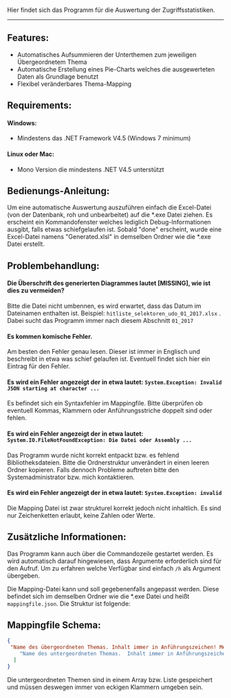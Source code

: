 Hier findet sich das Programm für die Auswertung der Zugriffsstatistiken.


----


## Features:
- Automatisches Aufsummieren der Unterthemen zum jeweiligen Übergeordnetem Thema
- Automatische Erstellung eines Pie-Charts welches die ausgewerteten Daten als Grundlage benutzt
- Flexibel veränderbares Thema-Mapping

## Requirements:
#### Windows:
- Mindestens das .NET Framework V4.5 (Windows 7 minimum)
#### Linux oder Mac:
- Mono Version die mindestens .NET V4.5 unterstützt

## Bedienungs-Anleitung:
Um eine automatische Auswertung auszuführen einfach die Excel-Datei (von der Datenbank, roh und unbearbeitet) auf die *.exe Datei ziehen.
Es erscheint ein Kommandofenster welches lediglich Debug-Informationen ausgibt, falls etwas schiefgelaufen ist.
Sobald "done" erscheint, wurde eine Excel-Datei namens "Generated.xlsl" in demselben Ordner wie die *.exe Datei erstellt. 
 
## Problembehandlung:
#### Die Überschrift des generierten Diagrammes lautet [MISSING], wie ist dies zu vermeiden?
Bitte die Datei nicht umbennen, es wird erwartet, dass das Datum im Dateinamen enthalten ist. Beispiel: `hitliste_selektoren_udo_01_2017.xlsx` . Dabei sucht das Programm immer nach diesem Abschnitt `01_2017`
#### Es kommen komische Fehler.
Am besten den Fehler genau lesen. Dieser ist immer in Englisch und beschreibt in etwa was schief gelaufen ist. Eventuell findet sich hier ein Eintrag für den Fehler.
#### Es wird ein Fehler angezeigt der in etwa lautet: `System.Exception: Invalid JSON starting at character ...`
Es befindet sich ein Syntaxfehler im Mappingfile. Bitte überprüfen ob eventuell Kommas, Klammern oder Anführungsstriche doppelt sind oder fehlen.
#### Es wird ein Fehler angezeigt der in etwa lautet: `System.IO.FileNotFoundException: Die Datei oder Assembly ...` 
Das Programm wurde nicht korrekt entpackt bzw. es fehlend Bibliotheksdateien. Bitte die Ordnerstruktur unverändert in einen leeren Ordner kopieren. Falls dennoch Probleme auftreten bitte den Systemadministrator bzw. mich kontaktieren.
#### Es wird ein Fehler angezeigt der in etwa lautet: `System.Exception: invalid`
Die Mapping Datei ist zwar strukturel korrekt jedoch nicht inhaltlich. Es sind nur Zeichenketten erlaubt, keine Zahlen oder Werte.

## Zusätzliche Informationen:

Das Programm kann auch über die Commandozeile gestartet werden. Es wird automatisch darauf hingewiesen, dass Argumente erforderlich sind für den Aufruf. Um zu erfahren welche Verfügbar sind einfach `/h` als Argument übergeben.

Die Mapping-Datei kann und soll gegebenenfalls angepasst werden. Diese befindet sich im demselben Ordner wie die *.exe Datei und heißt `mappingfile.json`. Die Struktur ist folgende:
 
## Mappingfile Schema:
```json
{
 "Name des übergeordneten Themas. Inhalt immer in Anführungszeichen! Mehrere Themen mit Komma trennen.": [
    "Name des untergeordneten Themas.  Inhalt immer in Anführungszeichen! Mehrere Themen mit Komma trennen. "
  ]
}
```
Die untergeordneten Themen sind in einem Array bzw. Liste gespeichert und müssen deswegen immer von eckigen Klammern umgeben sein.
